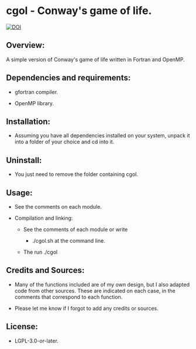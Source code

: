 # cgol - Conway's game of life.


[![DOI](https://zenodo.org/badge/DOI/10.5281/zenodo.3930368.svg)](https://doi.org/10.5281/zenodo.3930368)


## Overview:

A simple version of Conway's game of life written in Fortran and OpenMP.


## Dependencies and requirements:

* gfortran compiler.

* OpenMP library.


## Installation:

* Assuming you have all dependencies installed on your system, unpack it into
a folder of your choice and cd into it.


## Uninstall:


* You just need to remove the folder containing cgol.


## Usage:

* See the comments on each module.

* Compilation and linking:

  - See the comments of each module or write

    - ./cgol.sh <ENT> at the command line.

  -  The run ./cgol


## Credits and Sources:

* Many of the functions included are of my own design, but I also adapted code
from other sources. These are indicated on each case, in the comments that
correspond to each function.

* Please let me know if I forgot to add any credits or sources.


## License:

* LGPL-3.0-or-later.


